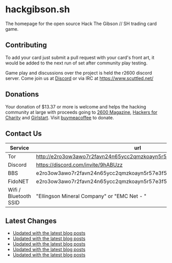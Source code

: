 # hackgibson.sh
The homepage for the open source Hack The Gibson // SH trading card game.


## Contributing

To add your card just submit a pull request with your card's front art, it would be added to the next run of set after community play testing.

Game play and discussions over the project is held the r2600 discord server. Come join us at [Discord](https://discord.com/invite/9hABUzz) or via IRC at https://www.scuttled.net/


## Donations

Your donation of $13.37 or more is welcome and helps the hacking community at large with proceeds going to [2600 Magazine](https://2600.com/), [Hackers for Charity](https://hackersforcharity.org) and [Girlstart](https://girlstart.org).  Visit [buymeacoffee](https://www.buymeacoffee.com/hackgibson.sh) to donate.


## Contact Us

Service | url
-|-
Tor | http://e2ro3ow3awo7r2favn24n65ycc2qmzkoayn5r57e3f56nvjwdcgg32ad.onion
Discord | https://discord.com/invite/9hABUzz
BBS | e2ro3ow3awo7r2favn24n65ycc2qmzkoayn5r57e3f56nvjwdcgg32ad.onion:23
FidoNET | e2ro3ow3awo7r2favn24n65ycc2qmzkoayn5r57e3f56nvjwdcgg32ad.onion:24554
Wifi / Bluetooth SSID | "Ellingson Mineral Company" or "EMC Net - <fidonet address>"

## Latest Changes
<!-- BLOG-POST-LIST:START -->
- [Updated with the latest blog posts](https://github.com/DFW2600/hackgibson.sh/commit/4438eccb2f89b88a89c0abf457c7c95295fcb5ae)
- [Updated with the latest blog posts](https://github.com/DFW2600/hackgibson.sh/commit/106de72416b532cc3ec25e0af9a082c07618c96e)
- [Updated with the latest blog posts](https://github.com/DFW2600/hackgibson.sh/commit/26b8afab6873b3bc7899490cdd0145b8f642c153)
- [Updated with the latest blog posts](https://github.com/DFW2600/hackgibson.sh/commit/a23d01d5f265ebb88230bfb590ffcee4199f1d61)
- [Updated with the latest blog posts](https://github.com/DFW2600/hackgibson.sh/commit/22d47afcaec880235eab21f5c6340a5eabb9baae)
<!-- BLOG-POST-LIST:END -->
